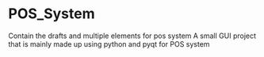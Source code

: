 # POS_System
Contain the drafts and multiple elements for pos system
A small GUI project that is mainly made up using python and pyqt for POS system
